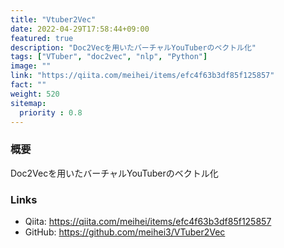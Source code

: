 ```yaml
---
title: "Vtuber2Vec"
date: 2022-04-29T17:58:44+09:00
featured: true
description: "Doc2Vecを用いたバーチャルYouTuberのベクトル化"
tags: ["VTuber", "doc2vec", "nlp", "Python"]
image: ""
link: "https://qiita.com/meihei/items/efc4f63b3df85f125857"
fact: ""
weight: 520
sitemap:
  priority : 0.8
---
```


### 概要
Doc2Vecを用いたバーチャルYouTuberのベクトル化

### Links
- Qiita: https://qiita.com/meihei/items/efc4f63b3df85f125857
- GitHub: https://github.com/meihei3/VTuber2Vec
